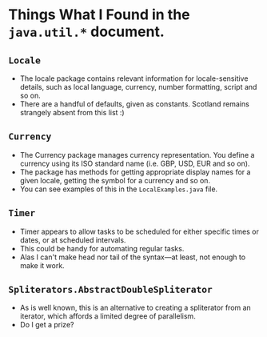 # Things What I Found in the `java.util.*` document.

## `Locale`

* The locale package contains relevant information for locale-sensitive details, such as local language, currency, number formatting, script and so on.
* There are a handful of defaults, given as constants. Scotland remains strangely absent from this list :)

## `Currency`

* The Currency package manages currency representation. You define a currency using its ISO standard name (i.e. GBP, USD, EUR and so on).
* The package has methods for getting appropriate display names for a given locale, getting the symbol for a currency and so on.
* You can see examples of this in the `LocalExamples.java` file.

## `Timer`

* Timer appears to allow tasks to be scheduled for either specific times or dates, or at scheduled intervals.
* This could be handy for automating regular tasks.
* Alas I can't make head nor tail of the syntax—at least, not enough to make it work.

## `Spliterators.AbstractDoubleSpliterator`

* As is well known, this is an alternative to creating a spliterator from an iterator, which affords a limited degree of parallelism.
* Do I get a prize?
